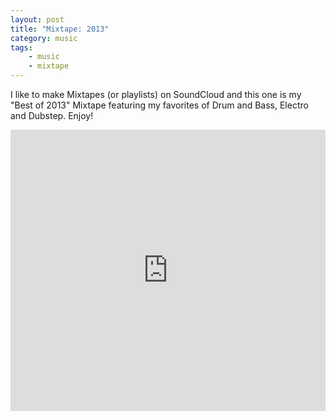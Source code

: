 ```yaml
---
layout: post
title: "Mixtape: 2013"
category: music
tags: 
    - music
    - mixtape
---
```


I like to make Mixtapes (or playlists) on SoundCloud and this one is my "Best of 2013" Mixtape featuring my favorites of Drum and Bass, Electro and Dubstep. Enjoy!

<iframe width="100%" height="450" scrolling="no" frameborder="no" src="https://w.soundcloud.com/player/?url=https%3A//api.soundcloud.com/playlists/17883496&amp;color=ff6600&amp;auto_play=false&amp;show_artwork=true"></iframe>
